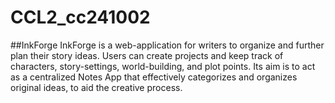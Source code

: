 # CCL2_cc241002

##InkForge
InkForge is a web-application for writers to organize and further plan their story ideas. Users can create projects and keep track of characters, story-settings, world-building, and plot points. Its aim is to act as a centralized Notes App that effectively categorizes and organizes original ideas, to aid the creative process.
